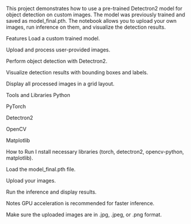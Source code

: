 This project demonstrates how to use a pre-trained Detectron2 model for object detection on custom images. 
The model was previously trained and saved as model_final.pth. 
The notebook allows you to upload your own images, run inference on them, and visualize the detection results.

Features 
Load a custom trained model.

Upload and process user-provided images.

Perform object detection with Detectron2.

Visualize detection results with bounding boxes and labels.

Display all processed images in a grid layout.


Tools and Libraries Python

PyTorch

Detectron2

OpenCV

Matplotlib


How to Run I
nstall necessary libraries (torch, detectron2, opencv-python, matplotlib).

Load the model_final.pth file.

Upload your images.

Run the inference and display results.

Notes GPU acceleration is recommended for faster inference.

Make sure the uploaded images are in .jpg, .jpeg, or .png format.
